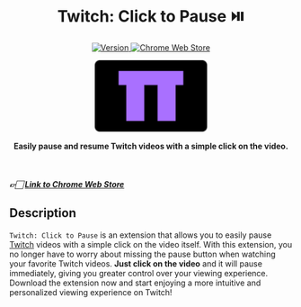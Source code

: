 <h1 align="center">Twitch: Click to Pause ⏯️</h1>

<p align="center">
  <a href="https://chrome.google.com/webstore/detail/twitch-click-to-pause/adobjpkknimepogllngddjikogghgdhl">
    <img src="https://img.shields.io/badge/version-v1.0.0-5d8d37?style=flat-square" alt="Version" />
  </a>
  <a href="https://chrome.google.com/webstore/detail/twitch-click-to-pause/adobjpkknimepogllngddjikogghgdhl">
    <img src="https://img.shields.io/badge/chrome_web_store-link-orange?style=flat-square" alt="Chrome Web Store" />
  </a>
</p>

<p align="center">
  <a href="https://chrome.google.com/webstore/detail/twitch-click-to-pause/adobjpkknimepogllngddjikogghgdhl">
    <img src="./assets/img/logo.png" width="200" alt="Twitch: Click to Pause" />
  </a>
</p>


<p align="center">
  <b>Easily pause and resume Twitch videos with a simple click on the video.</b>
</p>

<br />

##### 👉🏻 [Link to Chrome Web Store](https://chrome.google.com/webstore/detail/twitch-click-to-pause/adobjpkknimepogllngddjikogghgdhl)

## Description

`Twitch: Click to Pause` is an extension that allows you to easily pause [Twitch](https://www.twitch.tv/) videos with a simple click on the video itself. With this extension, you no longer have to worry about missing the pause button when watching your favorite Twitch videos. **Just click on the video** and it will pause immediately, giving you greater control over your viewing experience. Download the extension now and start enjoying a more intuitive and personalized viewing experience on Twitch!
